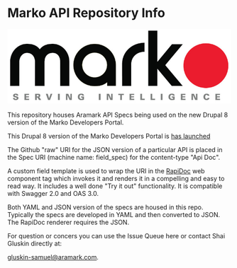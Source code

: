 # Marko API Repository Info

![](./images/marko_serving_intelligence_800w.jpg)

This repository houses Aramark API Specs being used on the new Drupal 8 version of the Marko Developers Portal.

This Drupal 8 version of the Marko Developers Portal is [has launched](https://marko-developers.aramark.net)

The Github "raw" URI for the JSON version of a particular API is placed in the Spec URI (machine name: field_spec) for the content-type "Api Doc".

A custom field template is used to wrap the URI in the [RapiDoc](https://mrin9.github.io/RapiDoc/) web component tag which invokes it and renders it in a compelling and easy to read way. It includes a well done "Try it out" functionality. It is compatible with Swagger 2.0 and OAS 3.0.

Both YAML and JSON version of the specs are housed in this repo. Typically the specs are developed in YAML and then converted to JSON. The RapiDoc renderer requires the JSON.

For question or concers you can use the Issue Queue here or contact Shai Gluskin directly at:

gluskin-samuel@aramark.com.
